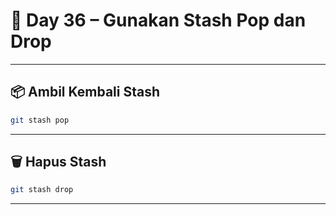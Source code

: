 # 📘 Day 36 – Gunakan Stash Pop dan Drop

---

## 📦 Ambil Kembali Stash

```bash
git stash pop
```

---

## 🗑️ Hapus Stash

```bash
git stash drop
```

---
